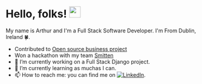 

# Hello, folks! <img src="https://raw.githubusercontent.com/MartinHeinz/MartinHeinz/master/wave.gif" width="30px">


My name is Arthur and I'm a Full Stack Software Developer. I'm From Dublin, Ireland 🍀.
- Contributed to [Open source business project]([https://www.google.com](https://github.com/Code-Institute-Community/business-analysis-project))
- Won a hackathon with my team [Smitten]([https://github.com/alissatroiano/8-your-heart-out])
- 🔭 I’m currently working on a Full Stack Django project.
- 🌱 I’m currently learning as muchas I can.
- 📫 How to reach me: you can find me on [![LinkedIn][2.2]][2].


[2.2]: https://raw.githubusercontent.com/MartinHeinz/MartinHeinz/master/linkedin-3-16.png (LinkedIn icon without padding)
[2]: https://www.linkedin.com/in/arthur-o-leary/
